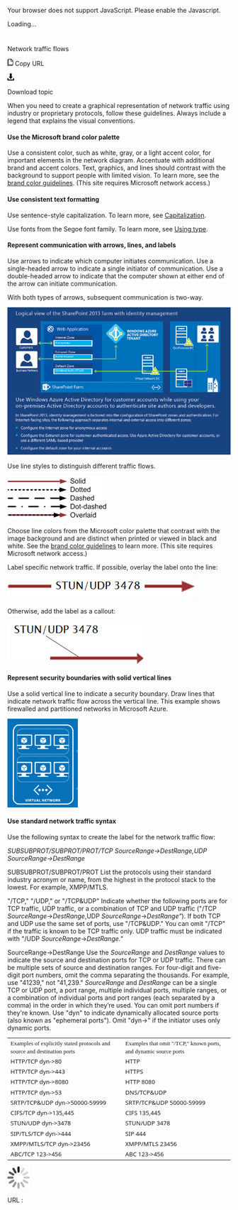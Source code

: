 ﻿Your browser does not support JavaScript. Please enable the Javascript.

Loading...

# 

Network traffic flows

![Copy URL](media/network-traffic-flows/Copy.png)
Copy URL

![Download](media/network-traffic-flows/Download.png)

Download topic

When
you need to create a graphical representation of network traffic
using industry or proprietary protocols, follow these guidelines.
Always include a legend that explains the visual conventions.

#### Use the Microsoft brand color palette

Use
a consistent color, such as white, gray, or a light accent color,
for important elements in the network diagram. Accentuate with
additional brand and accent colors. Text, graphics, and lines
should contrast with the background to support people with limited
vision. To learn more, see the [](https://microsoft.sharepoint.com/teams/BrandCentral/Guidelines/MS_color_and_accessibility_Oct2014.pdf "PDF guidelines for brand colors")[brand color guidelines](https://microsoft.sharepoint.com/teams/BrandCentral/Pages/The-Microsoft-brand-Core-elements-Color.aspx "Color guidelines on Brand Central site"). (This site requires Microsoft network access.)

#### Use consistent text formatting

Use sentence-style capitalization. To learn more, see [Capitalization](https://worldready.cloudapp.net/Styleguide/Read?id=2700&topicid=33685).

Use fonts from the Segoe font family. To learn more, see [Using type](https://worldready.cloudapp.net/Styleguide/Read?id=2700&topicid=36397).

#### Represent communication with arrows, lines, and labels

Use arrows to indicate which computer initiates communication. 
Use a single-headed arrow to indicate a single initiator of
communication. Use a double-headed arrow to indicate that the
computer shown at either end of the arrow can initiate
communication. 

With both types of arrows, subsequent communication is two-way.

![](media/network-traffic-flows/589503366.PNG)

Use line styles to distinguish different traffic flows.

![](media/network-traffic-flows/1252879060.png)

Choose line colors from the Microsoft color palette that contrast with the image background and are distinct when printed or viewed in black and white. See the [brand color guidelines](https://microsoft.sharepoint.com/teams/BrandCentral/Pages/The-Microsoft-brand-Core-elements-Color.aspx "Color guidelines on Brand Central site") to learn more. (This site requires Microsoft network access.)

Label specific network traffic. If possible, overlay the label onto the line: 

![](media/network-traffic-flows/83067036.png)

Otherwise, add the label as a callout:

![](media/network-traffic-flows/572369390.png)

#### Represent security boundaries with solid vertical lines

Use
a solid vertical line to indicate a security boundary. Draw lines
that indicate network traffic flow across the vertical line. This
example shows firewalled and partitioned networks in Microsoft
Azure.

![](media/network-traffic-flows/881348326.png)

#### Use standard network traffic syntax

Use the following syntax to create the label for the network traffic flow:

*SUBSUBPROT/SUBPROT/PROT/TCP SourceRange-\>DestRange,UDP SourceRange-\>DestRange*

SUBSUBPROT/SUBPROT/PROT List
the protocols using their standard industry acronym or name, from the
highest in the protocol stack to the lowest. For example,
XMPP/MTLS. 

"/TCP," "/UDP," or "/TCP\&UDP" Indicate
whether the following ports are for TCP traffic, UDP traffic,
or a combination of TCP and UDP traffic ("/TCP *SourceRange*-\>*DestRange*,UDP *SourceRange*-\>*DestRange"*). If
both TCP and UDP use the same set of ports, use "/TCP\&UDP."
You can omit "/TCP" if the traffic is known to be TCP traffic only.
UDP traffic must be indicated with "/UDP *SourceRange*-\>*DestRange."*

SourceRange-\>DestRange Use the *SourceRange* and *DestRange*
values to indicate the source and destination ports for TCP or UDP
traffic. There can be multiple sets of source and
destination ranges. For four-digit and five-digit port numbers,
omit the comma separating the thousands. For example, use "41239,"
not "41,239." *SourceRange* and *DestRange*
can be a single TCP or UDP port, a port range, multiple
individual ports, multiple ranges, or a combination of individual
ports and port ranges (each separated by a comma) in the order in
which they’re used. You can omit port numbers if they're
known. Use "dyn" to indicate dynamically allocated source ports
(also known as "ephemeral ports"). Omit "dyn-\>" if the initiator
uses only dynamic ports. 

<table>
<tbody>
<tr class="odd">
<td><span style="font-family:Segoe UI Semibold;font-size:small;mso-bidi-font-size:11.0pt;mso-fareast-font-family:Calibri;mso-fareast-theme-font:minor-latin;mso-ansi-language:EN-US;mso-fareast-language:EN-US;mso-bidi-language:AR-SA;">Examples of explicitly stated protocols and source and destination ports</span></td>
<td><span style="font-family:Segoe UI Semibold;font-size:small;mso-bidi-font-size:11.0pt;mso-fareast-font-family:Calibri;mso-fareast-theme-font:minor-latin;mso-ansi-language:EN-US;mso-fareast-language:EN-US;mso-bidi-language:AR-SA;">Examples that omit &quot;/TCP,&quot; known ports, and dynamic source ports</span></td>
</tr>
<tr class="even">
<td><div>
<span style="font-family:Segoe UI;font-size:10pt;mso-bidi-font-size:11.0pt;mso-fareast-font-family:&#39;Times New Roman&#39;;mso-ansi-language:EN-US;mso-fareast-language:EN-US;mso-bidi-language:AR-SA;">HTTP/TCP dyn-&gt;80</span>
</div></td>
<td><div>
<span style="font-family:Segoe UI;font-size:10pt;mso-bidi-font-size:11.0pt;mso-fareast-font-family:&#39;Times New Roman&#39;;mso-ansi-language:EN-US;mso-fareast-language:EN-US;mso-bidi-language:AR-SA;">HTTP</span>
</div></td>
</tr>
<tr class="odd">
<td><span style="font-family:Segoe UI;font-size:10pt;mso-bidi-font-size:11.0pt;mso-fareast-font-family:&#39;Times New Roman&#39;;mso-ansi-language:EN-US;mso-fareast-language:EN-US;mso-bidi-language:AR-SA;">HTTP/TCP dyn-&gt;443</span></td>
<td><span style="font-family:Segoe UI;font-size:10pt;mso-bidi-font-size:11.0pt;mso-fareast-font-family:&#39;Times New Roman&#39;;mso-ansi-language:EN-US;mso-fareast-language:EN-US;mso-bidi-language:AR-SA;">HTTPS</span></td>
</tr>
<tr class="even">
<td><span style="font-family:Segoe UI;font-size:10pt;mso-bidi-font-size:11.0pt;mso-fareast-font-family:&#39;Times New Roman&#39;;mso-ansi-language:EN-US;mso-fareast-language:EN-US;mso-bidi-language:AR-SA;">HTTP/TCP dyn-&gt;8080</span></td>
<td><span style="font-family:Segoe UI;font-size:10pt;mso-bidi-font-size:11.0pt;mso-fareast-font-family:&#39;Times New Roman&#39;;mso-ansi-language:EN-US;mso-fareast-language:EN-US;mso-bidi-language:AR-SA;">HTTP 8080</span></td>
</tr>
<tr class="odd">
<td><span style="font-family:Segoe UI;font-size:10pt;mso-bidi-font-size:11.0pt;mso-fareast-font-family:&#39;Times New Roman&#39;;mso-ansi-language:EN-US;mso-fareast-language:EN-US;mso-bidi-language:AR-SA;">HTTP/TCP dyn-&gt;53</span></td>
<td><span style="font-family:Segoe UI;font-size:10pt;mso-bidi-font-size:11.0pt;mso-fareast-font-family:&#39;Times New Roman&#39;;mso-ansi-language:EN-US;mso-fareast-language:EN-US;mso-bidi-language:AR-SA;">DNS/TCP&amp;UDP</span></td>
</tr>
<tr class="even">
<td><span style="font-family:Segoe UI;font-size:10pt;mso-bidi-font-size:11.0pt;mso-fareast-font-family:&#39;Times New Roman&#39;;mso-ansi-language:EN-US;mso-fareast-language:EN-US;mso-bidi-language:AR-SA;">SRTP/TCP&amp;UDP dyn-&gt;50000-59999</span></td>
<td><span style="font-family:Segoe UI;font-size:10pt;mso-bidi-font-size:11.0pt;mso-fareast-font-family:&#39;Times New Roman&#39;;mso-ansi-language:EN-US;mso-fareast-language:EN-US;mso-bidi-language:AR-SA;">SRTP/TCP&amp;UDP 50000-59999</span></td>
</tr>
<tr class="odd">
<td><span style="font-family:Segoe UI;font-size:10pt;mso-bidi-font-size:11.0pt;mso-fareast-font-family:&#39;Times New Roman&#39;;mso-ansi-language:EN-US;mso-fareast-language:EN-US;mso-bidi-language:AR-SA;">CIFS/TCP dyn-&gt;135,445</span></td>
<td><span style="font-family:Segoe UI;font-size:10pt;mso-bidi-font-size:11.0pt;mso-fareast-font-family:&#39;Times New Roman&#39;;mso-ansi-language:EN-US;mso-fareast-language:EN-US;mso-bidi-language:AR-SA;">CIFS 135,445</span></td>
</tr>
<tr class="even">
<td><span style="font-family:Segoe UI;font-size:10pt;mso-bidi-font-size:11.0pt;mso-fareast-font-family:&#39;Times New Roman&#39;;mso-ansi-language:EN-US;mso-fareast-language:EN-US;mso-bidi-language:AR-SA;">STUN/UDP dyn-&gt;3478</span></td>
<td><span style="font-family:Segoe UI;font-size:10pt;mso-bidi-font-size:11.0pt;mso-fareast-font-family:&#39;Times New Roman&#39;;mso-ansi-language:EN-US;mso-fareast-language:EN-US;mso-bidi-language:AR-SA;">STUN/UDP 3478</span></td>
</tr>
<tr class="odd">
<td><span style="font-family:Segoe UI;font-size:10pt;mso-bidi-font-size:11.0pt;mso-fareast-font-family:&#39;Times New Roman&#39;;mso-ansi-language:EN-US;mso-fareast-language:EN-US;mso-bidi-language:AR-SA;">SIP/TLS/TCP dyn-&gt;444</span></td>
<td><span style="font-family:Segoe UI;font-size:10pt;mso-bidi-font-size:11.0pt;mso-fareast-font-family:&#39;Times New Roman&#39;;mso-ansi-language:EN-US;mso-fareast-language:EN-US;mso-bidi-language:AR-SA;">SIP 444</span></td>
</tr>
<tr class="even">
<td><span style="font-family:Segoe UI;font-size:10pt;mso-bidi-font-size:11.0pt;mso-fareast-font-family:&#39;Times New Roman&#39;;mso-ansi-language:EN-US;mso-fareast-language:EN-US;mso-bidi-language:AR-SA;">XMPP/MTLS/TCP dyn-&gt;23456</span></td>
<td><span style="font-family:Segoe UI;font-size:10pt;mso-bidi-font-size:11.0pt;mso-fareast-font-family:&#39;Times New Roman&#39;;mso-ansi-language:EN-US;mso-fareast-language:EN-US;mso-bidi-language:AR-SA;">XMPP/MTLS 23456</span></td>
</tr>
<tr class="odd">
<td><span style="font-family:Segoe UI;font-size:10pt;mso-bidi-font-size:11.0pt;mso-fareast-font-family:&#39;Times New Roman&#39;;mso-ansi-language:EN-US;mso-fareast-language:EN-US;mso-bidi-language:AR-SA;">ABC/TCP 123-&gt;456 </span></td>
<td><span style="font-family:Segoe UI;font-size:10pt;mso-bidi-font-size:11.0pt;mso-fareast-font-family:&#39;Times New Roman&#39;;mso-ansi-language:EN-US;mso-fareast-language:EN-US;mso-bidi-language:AR-SA;">ABC 123-&gt;456 </span></td>
</tr>
</tbody>
</table>

![In progress](media/network-traffic-flows/activity-large.gif)

URL :
